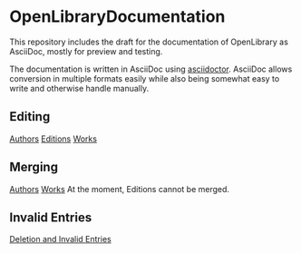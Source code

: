 # OpenLibraryDocumentation

This repository includes the draft for the documentation of OpenLibrary as AsciiDoc, mostly for preview and testing.

The documentation is written in AsciiDoc using [asciidoctor](https://asciidoctor.org/docs/). AsciiDoc allows conversion in multiple formats easily while also being somewhat easy to write and otherwise handle manually.

## Editing
[Authors](Librarians-Edit-Author.adoc)
[Editions](Librarians-Edit-Editions.adoc) 
[Works](Librarians-Edit-Works.adoc)

## Merging
[Authors](Librarians-Merge-DuplicateAuthors.adoc)
[Works](Librarians-Merge-DuplicateWorks.adoc)
At the moment, Editions cannot be merged.

## Invalid Entries
[Deletion and Invalid Entries](Librarians-Deletion.adoc)
